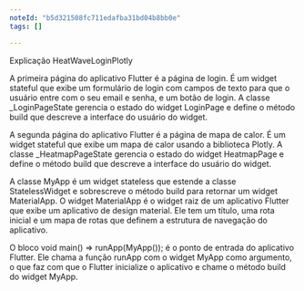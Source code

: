 ```yaml
---
noteId: "b5d321508fc711edafba31bd04b8bb0e"
tags: []

---
```


Explicação HeatWaveLoginPlotly


A primeira página do aplicativo Flutter é a página de login. É um widget stateful que exibe um formulário de login com campos de texto 
para que o usuário entre com o seu email e senha, e um botão de login. A classe _LoginPageState gerencia o estado do widget LoginPage
 e define o método build que descreve a interface do usuário do widget.

A segunda página do aplicativo Flutter é a página de mapa de calor. É um widget stateful que exibe um mapa de calor usando a biblioteca Plotly. A classe _HeatmapPageState gerencia o estado do widget HeatmapPage e define o método build que descreve a interface do usuário do widget.

A classe MyApp é um widget stateless que estende a classe StatelessWidget e sobrescreve o método build para retornar um widget MaterialApp. O widget MaterialApp é o widget raiz de um aplicativo Flutter que exibe um aplicativo de design material. Ele tem um título, uma rota inicial e um mapa de rotas que definem a estrutura de navegação do aplicativo.

O bloco void main() => runApp(MyApp()); é o ponto de entrada do aplicativo Flutter. Ele chama a função runApp com o widget MyApp como argumento, o que faz com que o Flutter inicialize o aplicativo e chame o método build do widget MyApp.